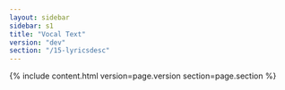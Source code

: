 ```yaml
---
layout: sidebar
sidebar: s1
title: "Vocal Text"
version: "dev"
section: "/15-lyricsdesc"
---
```

{% include content.html version=page.version section=page.section %}